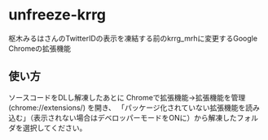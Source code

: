 # unfreeze-krrg
枢木みるはさんのTwitterIDの表示を凍結する前のkrrg_mrhに変更するGoogle Chromeの拡張機能
## 使い方
ソースコードをDLし解凍したあとに Chromeで拡張機能->拡張機能を管理(chrome://extensions/) を開き、
「パッケージ化されていない拡張機能を読み込む」（表示されない場合はデベロッパーモードをONに）から解凍したフォルダを選択してください。
